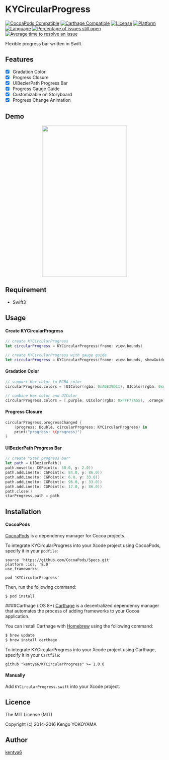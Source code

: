 KYCircularProgress
==================

[![CocoaPods Compatible](https://img.shields.io/cocoapods/v/KYCircularProgress.svg)](https://img.shields.io/cocoapods/v/KYCircularProgress.svg)
[![Carthage Compatible](https://img.shields.io/badge/Carthage-compatible-4BC51D.svg?style=flat)](https://github.com/Carthage/Carthage)
[![License](http://img.shields.io/badge/license-MIT-lightgrey.svg?style=flat
)](http://mit-license.org)
[![Platform](http://img.shields.io/badge/platform-ios-blue.svg?style=flat
)](https://developer.apple.com/iphone/index.action)
[![Language](http://img.shields.io/badge/language-swift-brightgreen.svg?style=flat
)](https://developer.apple.com/swift)
[![Percentage of issues still open](http://isitmaintained.com/badge/open/kentya6/KYCircularProgress.svg)](http://isitmaintained.com/project/kentya6/KYCircularProgress "Percentage of issues still open")
[![Average time to resolve an issue](http://isitmaintained.com/badge/resolution/kentya6/KYCircularProgress.svg)](http://isitmaintained.com/project/kentya6/KYCircularProgress "Average time to resolve an issue")

Flexible progress bar written in Swift.

## Features
- [x] Gradation Color
- [x] Progress Closure
- [x] UIBezierPath Progress Bar
- [x] Progress Gauge Guide
- [x] Customizable on Storyboard
- [x] Progress Change Animation

## Demo
<p align="center" >
<img src="https://raw.githubusercontent.com/kentya6/KYCircularProgress/gh-pages/demo.gif" width="270" height="480"/>
</p>

## Requirement
- Swift3

## Usage
#### Create KYCircularProgress
```swift
// create KYCircularProgress
let circularProgress = KYCircularProgress(frame: view.bounds)

// create KYCircularProgress with gauge guide
let circularProgress = KYCircularProgress(frame: view.bounds, showGuide: true)
```

#### Gradation Color
```swift
// support Hex color to RGBA color
circularProgress.colors = [UIColor(rgba: 0xA6E39D11), UIColor(rgba: 0xAEC1E355), UIColor(rgba: 0xAEC1E3AA), UIColor(rgba: 0xF3C0ABFF)]

// combine Hex color and UIColor
circularProgress.colors = [.purple, UIColor(rgba: 0xFFF77A55), .orange]
```

#### Progress Closure
```swift
circularProgress.progressChanged {
    (progress: Double, circularProgress: KYCircularProgress) in
    print("progress: \(progress)")
}
```

#### UIBezierPath Progress Bar
```swift
// create "Star progress bar"
let path = UIBezierPath()
path.move(to: CGPoint(x: 50.0, y: 2.0))
path.addLine(to: CGPoint(x: 84.0, y: 86.0))
path.addLine(to: CGPoint(x: 6.0, y: 33.0))
path.addLine(to: CGPoint(x: 96.0, y: 33.0))
path.addLine(to: CGPoint(x: 17.0, y: 86.0))
path.close()
starProgress.path = path
```

## Installation
#### CocoaPods
[CocoaPods](https://cocoapods.org) is a dependency manager for Cocoa projects.

To integrate KYCircularProgress into your Xcode project using CocoaPods, specify it in your `podfile`:

```
source 'https://github.com/CocoaPods/Specs.git'
platform :ios, '8.0'
use_frameworks!

pod 'KYCircularProgress'
```

Then, run the following command:

```
$ pod install
```

####Carthage (iOS 8+)
[Carthage](https://github.com/Carthage/Carthage) is a decentralized dependency manager that automates the process of adding frameworks to your Cocoa application.

You can install Carthage with [Homebrew](http://brew.sh/) using the following command:

```bash
$ brew update
$ brew install carthage
```

To integrate KYCircularProgress into your Xcode project using Carthage, specify it in your `Cartfile`:

```ogdl
github "kentya6/KYCircularProgress" >= 1.0.0
```

#### Manually
Add `KYCircularProgress.swift` into your Xcode project.

## Licence

The MIT License (MIT)

Copyright (c) 2014-2016 Kengo YOKOYAMA

## Author

[kentya6](https://github.com/kentya6)
